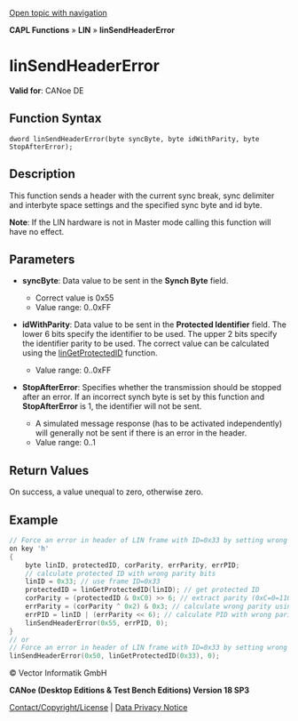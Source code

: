 [Open topic with navigation](../../../../../CANoeDEFamily.htm#Topics/CAPLFunctions/LIN/Functions/CAPLfunctionLINSendHeaderError.md)

**CAPL Functions** » **LIN** » **linSendHeaderError**

# linSendHeaderError

**Valid for**: CANoe DE

## Function Syntax

```
dword linSendHeaderError(byte syncByte, byte idWithParity, byte StopAfterError);
```

## Description

This function sends a header with the current sync break, sync delimiter and interbyte space settings and the specified sync byte and id byte.

**Note**: If the LIN hardware is not in Master mode calling this function will have no effect.

## Parameters

- **syncByte**: Data value to be sent in the **Synch Byte** field.
  - Correct value is 0x55
  - Value range: 0..0xFF

- **idWithParity**: Data value to be sent in the **Protected Identifier** field. The lower 6 bits specify the identifier to be used. The upper 2 bits specify the identifier parity to be used. The correct value can be calculated using the [linGetProtectedID](CAPLfunctionLINGetProtectedID.md) function.
  - Value range: 0..0xFF

- **StopAfterError**: Specifies whether the transmission should be stopped after an error. If an incorrect synch byte is set by this function and **StopAfterError** is 1, the identifier will not be sent.
  - A simulated message response (has to be activated independently) will generally not be sent if there is an error in the header.
  - Value range: 0..1

## Return Values

On success, a value unequal to zero, otherwise zero.

## Example

```c
// Force an error in header of LIN frame with ID=0x33 by setting wrong protected ID
on key 'h'
{
    byte linID, protectedID, corParity, errParity, errPID;
    // calculate protected ID with wrong parity bits
    linID = 0x33; // use frame ID=0x33
    protectedID = linGetProtectedID(linID); // get protected ID
    corParity = (protectedID & 0xC0) >> 6; // extract parity (0xC=0=11000000)
    errParity = (corParity ^ 0x2) & 0x3; // calculate wrong parity using XOR
    errPID = linID | (errParity << 6); // calculate PID with wrong parity
    linSendHeaderError(0x55, errPID, 0);
}
// or
// Force an error in header of LIN frame with ID=0x33 by setting wrong Synch byte
linSendHeaderError(0x50, linGetProtectedID(0x33), 0);
```

© Vector Informatik GmbH

**CANoe (Desktop Editions & Test Bench Editions) Version 18 SP3**

[Contact/Copyright/License](../../../Shared/ContactCopyrightLicense.md) | [Data Privacy Notice](https://www.vector.com/int/en/company/get-info/privacy-policy/)
